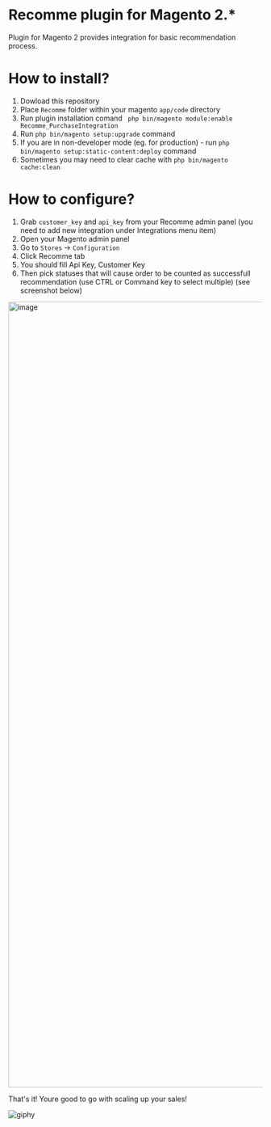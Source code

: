 # Recomme plugin for Magento 2.*
Plugin for Magento 2 provides integration for basic recommendation process.

# How to install?
1. Dowload this repository
2. Place `Recomme` folder within your magento `app/code` directory
3. Run plugin installation comand ` php bin/magento module:enable Recomme_PurchaseIntegration`
4. Run `php bin/magento setup:upgrade` command
5. If you are in non-developer mode (eg. for production) - run `php bin/magento setup:static-content:deploy` command
6. Sometimes you may need to clear cache with `php bin/magento cache:clean`

# How to configure?
1. Grab `customer_key` and `api_key` from your Recomme admin panel (you need to add new integration under Integrations menu item)
2. Open your Magento admin panel
3. Go to `Stores` -> `Configuration`
4. Click Recomme tab
5. You should fill Api Key, Customer Key
6. Then pick statuses that will cause order to be counted as successfull recommendation (use CTRL or Command key to select multiple)
(see screenshot below)
<img width="1555" alt="image" src="https://user-images.githubusercontent.com/6068311/194130877-04b64732-8cb8-4bac-9652-b61e903da55d.png">


That's it! Youre good to go with scaling up your sales!
 
![giphy](https://user-images.githubusercontent.com/6068311/194131663-fab21b8b-c29e-45d3-a28f-b1fe09c1531a.gif)



